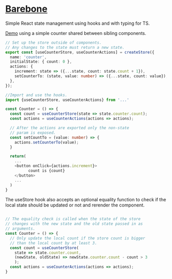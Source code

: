 # [Barebone](src/barebone)
Simple React state management using hooks and with typing for TS.

[Demo](https://seegg.github.io/Barebone-state-management/) using
a simple counter shared between sibling components.

```ts
// Set up the store outside of components.
// Any changes to the state must return a new state.
export const [useCounterStore, useCounterActions] = createStore({
  name: 'counter',
  initialState: { count: 0 },
  actions: {
    increment: state => ({...state, count: state.count + 1}),
    setCounterTo: (state, value: number) => ({...state, count: value}),
  },
});
```

```ts
//Import and use the hooks.
import {useCounterStore, useCounterActions} from '...'

const Counter = () => {
  const count = useCounterStore(state => state.counter.count);
  const actions = useCounterActions(actions => actions);

  // After the actions are exported only the non-state
  // param is exposed. 
  const setCountTo = (value: number) => {
    actions.setCounterTo(value);
  }

  return(
    ...
    <button onClick={actions.increment}>
          count is {count}
    </button>
    ...
  )
}

```

The useStore hook also accepts an optional equality function
to check if the local state should be updated or not and rerender
the component.

```ts

// The equality check is called when the state of the store
// changes with the new state and the old state passed in as
// arguments.
const Counter = () => {
  // Only update the local count if the store count is bigger
  // than the local count by at least 3.
  const count = useCounterStore(
    state => state.counter.count,
    (newState, oldState) => newState.counter.count - count > 3
    );
  const actions = useCounterActions(actions => actions);
}

```

